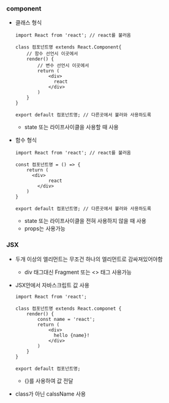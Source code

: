 ### component

- 클래스 형식

  ``` react
  import React from 'react'; // react를 불러옴
  
  class 컴포넌트명 extends React.Component{
      // 함수 선언시 이곳에서
      render() {
          // 변수 선언시 이곳에서
          return (
              <div>
              	react
              </div>
          )
      }
  }
  
  export default 컴포넌트명; // 다른곳에서 불러와 사용하도록
  ```

  - state 또는 라이프사이클을 사용할 때 사용

- 함수 형식

  ``` react
  import React from 'react'; // react를 불러옴
  
  const 컴포넌트명 = () => {
      return (
      	<div>
              react
          </div>
      )
  }
  
  export default 컴포넌트명; // 다른곳에서 불러와 사용하도록
  ```

  - state 또는 라이프사이클을 전혀 사용하지 않을 때 사용
  - props는 사용가능



### JSX

- 두개 이상의 엘리먼트는 무조건 하나의 엘리먼트로 감싸져있어야함

  - div 태그대신 Fragment 또는 <> 태그 사용가능

  

- JSX안에서 자바스크립트 값 사용

  ``` react
  import React from 'react';
  
  class 컴포넌트명 extends React.componet {
      render() {
          const name = 'react';
          return (
              <div>
              	hello {name}!
              </div>
          )
      }
  }
  
  export default 컴포넌트명;
  ```

  - {}를 사용하여 값 전달

- class가 아닌 calssName 사용
